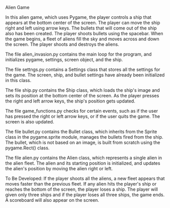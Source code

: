 Alien Game

In this alien game, which uses Pygame, the player controls a ship that appears at the bottom center of the screen. The player can move the ship right and left using arrow keys. The bullets that will come out of the ship also has been created. The player shoots bullets using the spacebar. When the game begins, a fleet of aliens fill the sky and moves across and down the screen. The player shoots and destroys the aliens. 

The file alien_invasion.py contains the main loop for the program, and initializes pygame, settings, screen object, and the ship. 

The file settngs.py contains a Settings class that stores all the settings for the game. The screen, ship, and bullet settings have already been initialized in this class. 

The file ship.py contains the Ship class, which loads the ship's image and sets its position at the bottom center of the screen. As the player presses the right and left arrow keys, the ship's position gets updated. 

The file game_functions.py checks for certain events, such as if the user has pressed the right or left arrow keys, or if the user quits the game. The screen is also updated.

The file bullet.py contains the Bullet class, which inherits from the Sprite class in the pygame.sprite module, manages the bullets fired from the ship. The bullet, which is not based on an image, is built from scratch using the pygame.Rect() class.

The file alien.py contains the Alien class, which represents a single alien in the alien fleet. The alien and its starting position is initialized, and updates the alien's position by moving the alien right or left.

To Be Developed:
If the player shoots all the aliens, a new fleet appears that moves faster than the previous fleet. If any alien hits the player's ship or reaches the bottom of the screen, the player loses a ship. The player will given only three ships and if the player loses all three ships, the game ends. A scoreboard will also appear on the screen.
